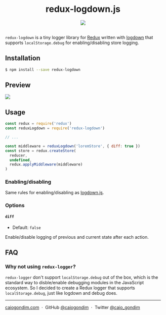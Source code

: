 <h1 align="center">redux-logdown.js</h1>

<div align="center">
<a href="https://www.npmjs.com/package/redux-logdown"><img src="https://img.shields.io/npm/v/redux-logdown.svg" /></a>
</div>

<br>

`redux-logdown` is a tiny logger library for [Redux](https://redux.js.org/) written with
[logdown](https://github.com/caiogondim/logdown.js) that supports `localStorage.debug` for
enabling/disabling store logging.

## Installation

```bash
$ npm install --save redux-logdown
```

## Preview

<img src="http://rawgit.com/caiogondim/redux-logdown.js/master/img/preview.png">

## Usage

```js
const redux = require('redux')
const reduxLogdown = require('redux-logdown')

// ...

const middleware = reduxLogdown('loremStore', { diff: true })
const store = redux.createStore(
  reducer,
  undefined,
  redux.applyMiddleware(middleware)
)
```

### Enabling/disabling

Same rules for enabling/disabling as [logdown.js](https://github.com/caiogondim/logdown.js#enablingdisabling-instances).

### Options

#### `diff`
- Default: `false`

Enable/disable logging of previous and current state after each action.

## FAQ

### Why not using `redux-logger`?

`redux-logger` don't support `localStorage.debug` out of the box, which is the standard way to
disble/enable debugging modules in the JavaScript ecosystem. So I decided to create a Redux logger
that supports `localStorage.debug`, just like logdown and debug does.


---

[caiogondim.com](https://caiogondim.com) &nbsp;&middot;&nbsp;
GitHub [@caiogondim](https://github.com/caiogondim) &nbsp;&middot;&nbsp;
Twitter [@caio_gondim](https://twitter.com/caio_gondim)
